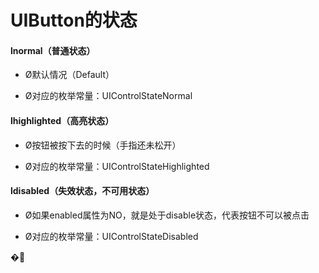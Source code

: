 # UIButton的状态 

#### lnormal（普通状态）

* Ø默认情况（Default）

* Ø对应的枚举常量：UIControlStateNormal


#### lhighlighted（高亮状态）

* Ø按钮被按下去的时候（手指还未松开）

* Ø对应的枚举常量：UIControlStateHighlighted


#### ldisabled（失效状态，不可用状态）

* Ø如果enabled属性为NO，就是处于disable状态，代表按钮不可以被点击

* Ø对应的枚举常量：UIControlStateDisabled


 �

